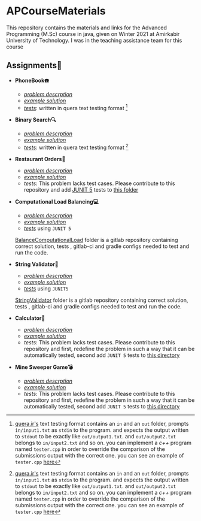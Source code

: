 # APCourseMaterials
This repository contains the materials and links for the Advanced Programming (M.Sc) course in java, given on Winter 2021 at Amirkabir University of Technology. I was in the teaching assistance team for this course

## Assignments:notebook_with_decorative_cover:

- **PhoneBook:phone:** 
    - *[problem descrption](/PhoneBook/description.md)*
    - *[example solution](/PhoneBook/solution/Main.java)*
    - *[tests](/PhoneBook/tests/)*: written in quera text testing format [^1]

- **Binary Search:mag:**

    - *[problem descrption](/BinarySearch/description.md)*
    - *[example solution](/BinarySearch/solution/Main.java)*
    - *[tests](/BinarySearch/tests/)*: written in quera text testing format [^1]


- **Restaurant Orders:pizza:**

    - *[problem descrption](/RestaurantOrders/description.md)*
    - *[example solution](/RestaurantOrders/restaurant/)*
    - *tests*: This problem lacks test cases. Please contribute to this repository and add [JUNIT 5](https://github.com/junit-team/junit5) tests to [this folder](/RestaurantOrders/restaurant/test/)


- **Computational Load Balancing:computer:**
    - *[problem descrption](/BalanceComputationalLoad/description.md)*
    - *[example solution](/BalanceComputationalLoad/src/main/)*
    - *[tests](/BalanceComputationalLoad/src/test/)* using `JUNIT 5`

    [BalanceComputationalLoad](/BalanceComputationalLoad/) folder is a gitlab repository containing correct solution, tests , gitlab-ci and gradle configs needed to test and run the code.

- **String Validator:abcd:**
    - *[problem descrption](/StringValidator/description.md)*
    - *[example solution](/StringValidator/src/main/)*
    - *[tests](/StringValidator/src/test/)* using `JUNIT5`

    [StringValidator](/StringValidator/) folder is a gitlab repository containing correct solution, tests , gitlab-ci and gradle configs needed to test and run the code.

- **Calculator:1234:**
    - *[problem descrption](/Calculator/description.md)*
    - *[example solution](/Calculator/src/)*
    - *tests*: This problem lacks test cases. Please contribute to this repository and first, redefine the problem in such a way that it can be automatically tested, second add `JUNIT 5` tests to [this directory](/Calculator/)

- **Mine Sweeper Game:bomb:**
    - *[problem descrption](/MineSweeper/description.md)*
    - *[example solution](/MineSweeper/src/)*
    - *tests*: This problem lacks test cases. Please contribute to this repository and first, redefine the problem in such a way that it can be automatically tested, second add `JUNIT 5` tests to [this directory](/MineSweeper/)


[^1]: [quera.ir's](https://quera.ir) text testing format contains an `in` and an `out` folder, prompts `in/input1.txt` as `stdin` to the program. and expects the output written to `stdout` to be exactly like `out/output1.txt`. 
and `out/output2.txt` belongs to `in/input2.txt` and so on. you can implement a *c++* program named `tester.cpp` in order to override the comparison of the submissions output with the correct one. you can see an example of `tester.cpp` [here](./Phonebook/tests/tester.cpp)
</sup>